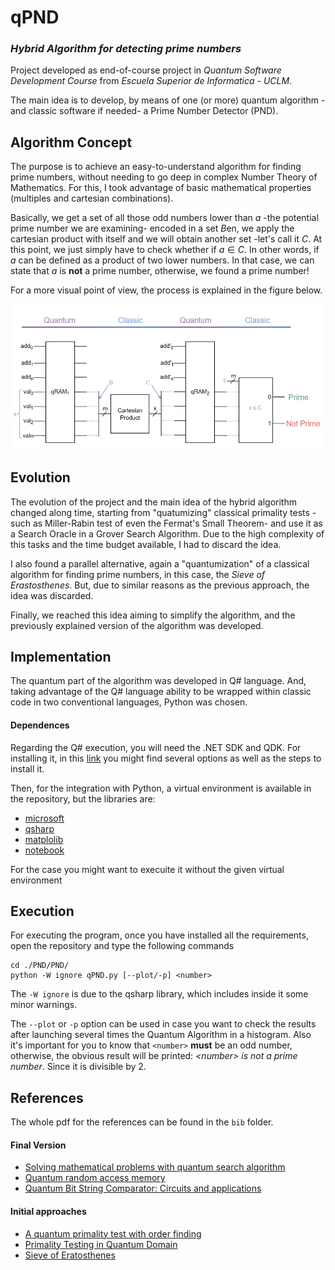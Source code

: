 # qPND
### _Hybrid Algorithm for detecting prime numbers_
 
Project developed as end-of-course project in _Quantum Software Development Course_ from _Escuela Superior de Informatica - UCLM_.

The main idea is to develop, by means of one (or more) quantum algorithm -and classic software if needed- a Prime Number Detector (PND).

## Algorithm Concept
The purpose is to achieve an easy-to-understand algorithm for finding prime numbers, without needing to go deep in complex Number Theory of Mathematics. For this, I took advantage of basic mathematical properties (multiples and cartesian combinations).

Basically, we get a set of all those odd numbers lower than $a$ -the potential prime number we are examining- encoded in a set $B$en, we apply the cartesian product with itself and we will obtain another set -let's call it $C$. At this point, we just simply have to check whether if $a \in C$. In other words, if $a$ can be defined as a product of two lower numbers. In that case, we can state that $a$ is **not** a prime number, otherwise, we found a prime number!

For a more visual point of view, the process is explained in the figure below.

![Final Version Diagram](https://github.com/SergioJF10/qPND/blob/main/doc/img/Final_Version.png?raw=true)

## Evolution
The evolution of the project and the main idea of the hybrid algorithm changed along time, starting from "quatumizing" classical primality tests -such as Miller-Rabin test of even the Fermat's Small Theorem- and use it as a Search Oracle in a Grover Search Algorithm. Due to the high complexity of this tasks and the time budget available, I had to discard the idea.

I also found a parallel alternative, again a "quantumization" of a classical algorithm for finding prime numbers, in this case, the _Sieve of Erastosthenes_. But, due to similar reasons as the previous approach, the idea was discarded.

Finally, we reached this idea aiming to simplify the algorithm, and the previously explained version of the algorithm was developed.

## Implementation
The quantum part of the algorithm was developed in Q# language. And, taking advantage of the Q# language ability to be wrapped within classic code in two conventional languages, Python was chosen.

#### Dependences
Regarding the Q# execution, you will need the .NET SDK and QDK. For installing it, in this [link](https://learn.microsoft.com/en-us/azure/quantum/install-command-line-qdk) you might find several options as well as the steps to install it. 

Then, for the integration with Python, a virtual environment is available in the repository, but the libraries are:
- [microsoft](https://pypi.org/project/microsoft/)
- [qsharp](https://pypi.org/project/qsharp/)
- [matplolib](https://pypi.org/project/matplotlib/)
- [notebook](https://pypi.org/project/notebook/)

For the case you might want to execuite it without the given virtual environment

## Execution
For executing the program, once you have installed all the requirements, open the repository and type the following commands
```
cd ./PND/PND/
python -W ignore qPND.py [--plot/-p] <number>
```
The `-W ignore` is due to the qsharp library, which includes inside it some minor warnings.

The `--plot` or `-p` option can be used in case you want to check the results after launching several times the Quantum Algorithm in a histogram. Also it's important for you to know that `<number>` **must** be an odd number, otherwise, the obvious result will be printed: _\<number\> is not a prime number_. Since it is divisible by $2$.

## References
The whole pdf for the references can be found in the `bib` folder.
#### Final Version
- [Solving mathematical problems with quantum search algorithm](https://arxiv.org/abs/quant-ph/0605003)
- [Quantum random access memory](https://arxiv.org/abs/0708.1879)
- [Quantum Bit String Comparator: Circuits and applications](https://www.researchgate.net/publication/228574906_Quantum_bit_string_comparator_Circuits_and_applications)

#### Initial approaches
- [A quantum primality test with order finding](https://arxiv.org/abs/1711.02616)
- [Primality Testing in Quantum Domain](https://arxiv.org/abs/1711.02616)
- [Sieve of Eratosthenes](https://en.wikipedia.org/wiki/Sieve_of_Eratosthenes)
